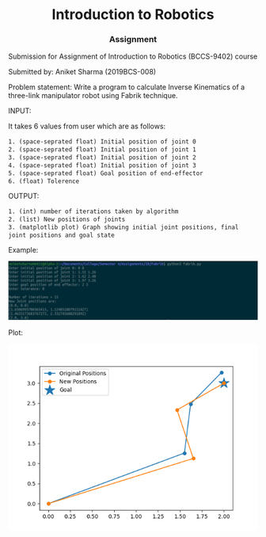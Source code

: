 <h1 align="center">Introduction to Robotics</h1>

<h3 align="center">Assignment</h3>

Submission for Assignment of Introduction to Robotics (BCCS-9402) course

Submitted by: Aniket Sharma (2019BCS-008)

Problem statement:
Write a program to calculate Inverse Kinematics of a three-link manipulator robot using Fabrik technique.

INPUT:

It takes 6 values from user which are as follows:

    1. (space-seprated float) Initial position of joint 0
    2. (space-seprated float) Initial position of joint 1
    3. (space-seprated float) Initial position of joint 2
    4. (space-seprated float) Initial position of joint 3
    5. (space-seprated float) Goal position of end-effector
    6. (float) Tolerence

OUTPUT:

    1. (int) number of iterations taken by algorithm
    2. (list) New positions of joints
    3. (matplotlib plot) Graph showing initial joint positions, final joint positions and goal state

Example:

<img src="https://github.com/aniketsharma00411/fabrik-ir/blob/main/example_output.png" alt="example_output.png">

Plot:

<img src="https://github.com/aniketsharma00411/fabrik-ir/blob/main/graph_example_output.png" alt="graph_example_output.png">
